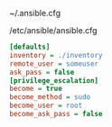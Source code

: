 

~/.ansible.cfg

/etc/ansible/ansible.cfg

```ini
[defaults]
inventory = ./inventory
remote_user = someuser
ask_pass = false
[privilege_escalation]
become = true
become_method = sudo
become_user = root
become_ask_pass = false
```
